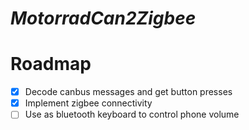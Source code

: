 # _MotorradCan2Zigbee_

# Roadmap

- [X] Decode canbus messages and get button presses
- [X] Implement zigbee connectivity
- [ ] Use as bluetooth keyboard to control phone volume
